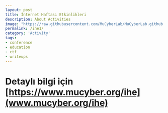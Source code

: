 ```yaml
---
layout: post
title: İnternet Haftası Etkinlikleri
description: About Activities
image: "https://raw.githubusercontent.com/MuCyberLab/MuCyberLab.github.io/master/assets/img/images/MuCyberIHE.jpg"
permalink: /ihe1/
category: 'Activity'
tags:
- conference
- education
- ctf
- writeups
---
```


# Detaylı bilgi için [https://www.mucyber.org/ihe](www.mucyber.org/ihe)
